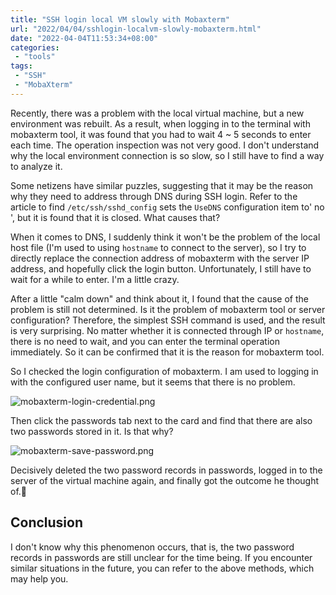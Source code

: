 ```yaml
---
title: "SSH login local VM slowly with Mobaxterm"
url: "2022/04/04/sshlogin-localvm-slowly-mobaxterm.html"
date: "2022-04-04T11:53:34+08:00"
categories:
 - "tools"
tags:
 - "SSH"
 - "MobaXterm"
---
```


Recently, there was a problem with the local virtual machine, but a new environment was rebuilt. As a result, when logging in to the terminal with mobaxterm tool, it was found that you had to wait 4 ~ 5 seconds to enter each time. The operation inspection was not very good. I don't understand why the local environment connection is so slow, so I still have to find a way to analyze it.

Some netizens have similar puzzles, suggesting that it may be the reason why they need to address through DNS during SSH login. Refer to the article to find `/etc/ssh/sshd_config` sets the `UseDNS` configuration item to' no ', but it is found that it is closed. What causes that?

<!--more-->

When it comes to DNS, I suddenly think it won't be the problem of the local host file (I'm used to using `hostname` to connect to the server), so I try to directly replace the connection address of mobaxterm with the server IP address, and hopefully click the login button. Unfortunately, I still have to wait for a while to enter. I'm a little crazy.

After a little "calm down" and think about it, I found that the cause of the problem is still not determined. Is it the problem of mobaxterm tool or server configuration? Therefore, the simplest SSH command is used, and the result is very surprising. No matter whether it is connected through IP or `hostname`, there is no need to wait, and you can enter the terminal operation immediately. So it can be confirmed that it is the reason for mobaxterm tool.

So I checked the login configuration of mobaxterm. I am used to logging in with the configured user name, but it seems that there is no problem.

![mobaxterm-login-credential.png](//lisenhui.gitee.io/imgs/blog/2022/04-04-mobaxterm-login-credential.png)

Then click the passwords tab next to the card and find that there are also two passwords stored in it. Is that why?

![mobaxterm-save-password.png](//lisenhui.gitee.io/imgs/blog/2022/04-04-mobaxterm-save-password.png)

Decisively deleted the two password records in passwords, logged in to the server of the virtual machine again, and finally got the outcome he thought of.🙊

## Conclusion

I don't know why this phenomenon occurs, that is, the two password records in passwords are still unclear for the time being. If you encounter similar situations in the future, you can refer to the above methods, which may help you.